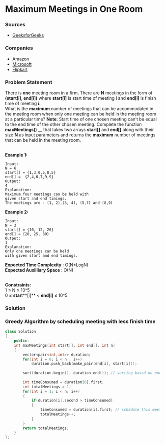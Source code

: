# Maximum Meetings in One Room

### Sources

* [GeeksforGeeks](https://practice.geeksforgeeks.org/problems/n-meetings-in-one-room-1587115620/1#)

### Companies

* [Amazon](../../company-based-lists/amazon.md)
* [Microsoft](../../company-based-lists/microsoft.md)
* [Flipkart](../../company-based-lists/flipkart.md)

### Problem Statement

There is **one** meeting room in a firm. There are **N** meetings in the form of **(start\[i], end\[i])** where **start\[i]** is start time of meeting **i** and **end\[i]** is finish time of meeting **i.**\
&#x20;What is the **maximum** number of meetings that can be accommodated in the meeting room when only one meeting can be held in the meeting room at a particular time? **Note:** Start time of one chosen meeting can't be equal to the end time of the other chosen meeting. Complete the function **maxMeetings()** __ that takes two arrays **start\[]** and **end\[]** along with their size **N** as input parameters and returns the **maximum** number of meetings that can be held in the meeting room.

\
&#x20;**Example 1:**

```
Input:
N = 6
start[] = {1,3,0,5,8,5}
end[] =  {2,4,6,7,9,9}
Output: 
4
Explanation:
Maximum four meetings can be held with
given start and end timings.
The meetings are - (1, 2),(3, 4), (5,7) and (8,9)
```

**Example 2:**

```
Input:
N = 3
start[] = {10, 12, 20}
end[] = {20, 25, 30}
Output: 
1
Explanation:
Only one meetings can be held
with given start and end timings.
```

**Expected Time Complexity** : O(N\*LogN)\
**Expected Auxilliary Space** : O(N)

\
&#x20;**Constraints:**\
&#x20;1 ≤ N ≤ 10^5\
&#x20;0 ≤ **star**t**\[i]** < **end\[i]** ≤ 10^5

### Solution

### Greedy Algorithm by scheduling meeting with less finish time

```cpp
class Solution
{
    public:
    int maxMeetings(int start[], int end[], int n)
    {
        vector<pair<int,int>> duration;
        for(int i = 0; i < n ; i++)
            duration.push_back(make_pair(end[i], start[i]));
        
        sort(duration.begin(), duration.end()); // sorting based on end time
        
        int timeConsumed = duration[0].first;
        int totalMeetings = 1;
        for(int i = 1; i < n; i++)
        {
            if(duration[i].second > timeConsumed)
            {
                timeConsumed = duration[i].first; // schedule this meeting
                totalMeetings++;
            }
        }
        return totalMeetings;
    }
};
```
